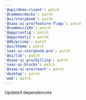 ```yaml
---
'@api/demo-client': patch
'@common/mocks': patch
'@ui/storybook': patch
'@saas-ui-pro/feature-flags': patch
'@common/i18n': patch
'@app/config': patch
'@app/nextjs': patch
'@db/prisma': patch
'@ui/theme': patch
'saas-ui-storybook-pro': patch
'@ui/lib': patch
'@saas-ui-pro/billing': patch
'saas-ui-blocks': patch
'@saas-ui-pro/react': patch
'desktop': patch
'web': patch
---
```


Updated dependencies
